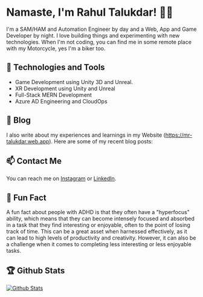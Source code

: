 # Namaste, I'm Rahul Talukdar! 👋🏼

I'm a SAM/HAM and Automation Engineer by day and a Web, App and Game Developer by night. I love building things and experimenting with new technologies. When I'm not coding, you can find me in some remote place with my Motorcycle, yes I'm a biker too.

## 🚀 Technologies and Tools

- Game Development using Unity 3D and Unreal.
- XR Development using Unity and Unreal
- Full-Stack MERN Development
- Azure AD Engineering and CloudOps
<!--
## 🌟 Projects

- [Project 1](https://github.com/[username]/[repo-name]): A [brief description of the project]
- [Project 2](https://github.com/[username]/[repo-name]): A [brief description of the project]
- [Project 3](https://github.com/[username]/[repo-name]): A [brief description of the project]
-->
## 📝 Blog

I also write about my experiences and learnings in my Website (https://mr-talukdar.web.app). Here are some of my recent blog posts:
<!--
- [Blog Post 1](https://[yourblogname].com/post-1): A [brief description of the post]
- [Blog Post 2](https://[yourblogname].com/post-2): A [brief description of the post]
- [Blog Post 3](https://[yourblogname].com/post-3): A [brief description of the post]
-->
## 📫 Contact Me

You can reach me on [Instagram](https://www.instagram.com/uncaughtexception/) or [LinkedIn](https://www.linkedin.com/in/mr-talukdar).

## 🎨 Fun Fact

A fun fact about people with ADHD is that they often have a "hyperfocus" ability, which means that they can become intensely focused and absorbed in a task that they find interesting or enjoyable, often to the point of losing track of time. This can be a great asset when harnessed effectively, as it can lead to high levels of productivity and creativity. However, it can also be a challenge when it comes to completing less interesting or less enjoyable tasks.

## 🏆 Github Stats

[![Github Stats](https://github-readme-stats.vercel.app/api?username=mr-talukdar&count_private=true&show_icons=true)](https://github.com/[username])


<!--
**mr-talukdar/mr-talukdar** is a ✨ _special_ ✨ repository because its `README.md` (this file) appears on your GitHub profile.

Here are some ideas to get you started:

- 🔭 I’m currently working on ...
- 🌱 I’m currently learning ...
- 👯 I’m looking to collaborate on ...
- 🤔 I’m looking for help with ...
- 💬 Ask me about ...
- 📫 How to reach me: ...
- 😄 Pronouns: ...
- ⚡ Fun fact: ...



-->

